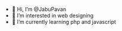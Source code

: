 - 👋 Hi, I’m @JabuPavan
- 👀 I’m interested in web designing
- 🌱 I’m currently learning php and javascript 
